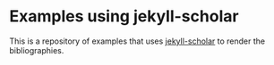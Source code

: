 # Examples using jekyll-scholar

This is a repository of examples that uses [jekyll-scholar](https://github.com/inukshuk/jekyll-scholar) to render the bibliographies.
